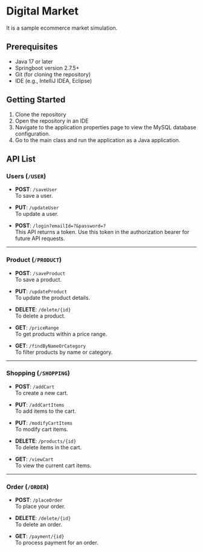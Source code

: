 # Digital Market
It is a sample ecommerce market simulation.

## **Prerequisites**
- Java 17 or later
- Springboot version 2.7.5+
- Git (for cloning the repository)
- IDE (e.g., IntelliJ IDEA, Eclipse)

## **Getting Started**
1. Clone the repository
2. Open the repository in an IDE
3. Navigate to the application properties page to view the MySQL database configuration.
4. Go to the main class and run the application as a Java application.

## **API List**

### **Users** (`/USER`)
- **POST**: `/saveUser`  
  To save a user.
  
- **PUT**: `/updateUser`  
  To update a user.

- **POST**: `/login?emailId=?&password=?`  
  This API returns a token. Use this token in the authorization bearer for future API requests.

---

### **Product** (`/PRODUCT`)
- **POST**: `/saveProduct`  
  To save a product.

- **PUT**: `/updateProduct`  
  To update the product details.

- **DELETE**: `/delete/{id}`  
  To delete a product.

- **GET**: `/priceRange`  
  To get products within a price range.

- **GET**: `/findByNameOrCategory`  
  To filter products by name or category.

---

### **Shopping** (`/SHOPPING`)
- **POST**: `/addCart`  
  To create a new cart.

- **PUT**: `/addCartItems`  
  To add items to the cart.

- **PUT**: `/modifyCartItems`  
  To modify cart items.

- **DELETE**: `/products/{id}`  
  To delete items in the cart.

- **GET**: `/viewCart`  
  To view the current cart items.

---

### **Order** (`/ORDER`)
- **POST**: `/placeOrder`  
  To place your order.

- **DELETE**: `/delete/{id}`  
  To delete an order.

- **GET**: `/payment/{id}`  
  To process payment for an order.




